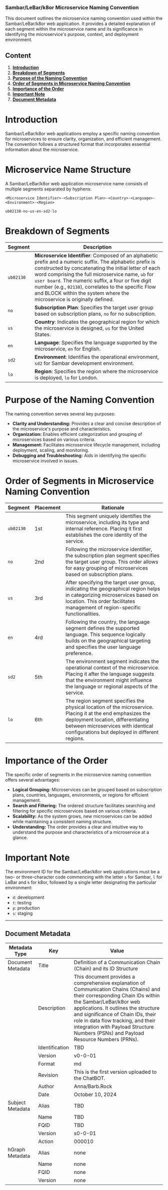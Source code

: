 ### Sambar/LeBar/k8or Microservice Naming Convention

This document outlines the microservice naming convention used within the Sambar/LeBar/k8or web application. It provides a detailed explanation of each segment within the microservice name and its significance in identifying the microservice's purpose, context, and deployment environment.

## Content

1. **[Introduction](#Introduction)**
1. **[Breakdown of Segments](#Breakdown-of-Segments)**
1. **[Purpose of the Naming Convention](#Purpose-of-the-Naming-Convention)**
1. **[Order of Segments in Microservice Naming Convention](#Order-of-Segments-in-Microservice-Naming-Convention)**
1. **[Importance of the Order](#Importance-of-the-Order)**
1. **[Important Note](#Important-Note)**
7. **[Document Metadata](#Document-Metadata)**

<h1 id="Introduction">Introduction</h1>

Sambar/LeBar/k8or web applications employ a specific naming convention for microservices to ensure clarity, organization, and efficient management. The convention follows a structured format that incorporates essential information about the microservice.

<h1 id="Microservice-Name-Structure">Microservice Name Structure</h1>

A Sambar/LeBar/k8or web application microservice name consists of multiple segments separated by hyphens:

```
<Microservice Identifier>-<Subscription Plan>-<Country>-<Language>-<Environment>-<Region>
```
```
ub02130-no-us-en-sd2-lo
```

<h1 id="Breakdown-of-Segments">Breakdown of Segments</h1>

| Segment    | Description                                                  |
| ---------- | ------------------------------------------------------------ |
| `ub02130` | **Microservice Identifier**: Composed of an alphabetic prefix and a numeric suffix. The alphabetic prefix is constructed by concatenating the initial letter of each word comprising the full microservice name, `ub` for `user board`. The numeric suffix, a four or five digit number (e.g., `02130`), correlates to the specific Flow and BLOCK within the system where the microservice is originally defined. |
| `no`     | **Subscription Plan**: Specifies the target user group based on subscription plans, `no` for no subscription. |
| `us`     | **Country**: Indicates the geographical region for which the microservice is designed, `us` for the United States. |
| `en`     | **Language**: Specifies the language supported by the microservice, `en` for English. |
| `sd2`    | **Environment**: Identifies the operational environment, `sd2` for Sambar development environment. |
| `lo`      | **Region**: Specifies the region where the microservice is deployed, `lo` for London. |

<h1 id="Purpose-of-the-Naming-Convention">Purpose of the Naming Convention</h1>

The naming convention serves several key purposes:

- **Clarity and Understanding:** Provides a clear and concise description of the microservice's purpose and characteristics.
- **Organization:** Enables efficient categorization and grouping of microservices based on various criteria.
- **Management:** Facilitates microservice lifecycle management, including deployment, scaling, and monitoring.
- **Debugging and Troubleshooting:** Aids in identifying the specific microservice involved in issues.

<h1 id="Order-of-Segments-in-Microservice-Naming-Convention">Order of Segments in Microservice Naming Convention</h1>

| Segment    | Placement | Rationale                                                    |
| ---------- | --------- | ------------------------------------------------------------ |
| `ub02130` | 1st       | This segment uniquely identifies the microservice, including its type and internal reference. Placing it first establishes the core identity of the service. |
| `no`     | 2nd       | Following the microservice identifier, the subscription plan segment specifies the target user group. This order allows for easy grouping of microservices based on subscription plans. |
| `us`     | 3rd       | After specifying the target user group, indicating the geographical region helps in categorizing microservices based on location. This order facilitates management of region-specific functionalities. |
| `en`     | 4rd       | Following the country, the language segment defines the supported language. This sequence logically builds on the geographical targeting and specifies the user language preference. |
| `sd2`    | 5th       | The environment segment indicates the operational context of the microservice. Placing it after the language suggests that the environment might influence the language or regional aspects of the service. |
| `lo`      | 6th       | The region segment specifies the physical location of the microservice. Placing it at the end emphasizes the deployment location, differentiating between microservices with identical configurations but deployed in different regions. |

<h1 id="Importance-of-the-Order">Importance of the Order</h1>

The specific order of segments in the microservice naming convention offers several advantages:

- **Logical Grouping:** Microservices can be grouped based on subscription plans, countries, languages, environments, or regions for efficient management.
- **Search and Filtering:** The ordered structure facilitates searching and filtering for specific microservices based on various criteria.
- **Scalability:** As the system grows, new microservices can be added while maintaining a consistent naming structure.
- **Understanding:** The order provides a clear and intuitive way to understand the purpose and characteristics of a microservice at a glance.

<h1 id="Important-Note">Important Note</h1>

The environment ID for the Sambar/LeBar/k8or web applications must be a two- or three-character code commencing with the letter `s` for Sambar, `l` for LeBar and `k` for k8or, followed by a single letter designating the particular environment:	

- `d`: development	
- `t`: testing	
- `p`: production
- `s`: staging

---

<h2 id="Document-Metadata-Naming-Convention">Document Metadata</h2>

| Metadata Type | Key | Value |
|---|---|---|
| Document Metadata | Title | Definition of a Communication Chain (Chain) and its ID Structure |
| | Description | This document provides a comprehensive explanation of Communication Chains (Chains) and their corresponding Chain IDs within the Sambar/LeBar/k8or web applications. It outlines the structure and significance of Chain IDs, their role in data flow tracking, and their integration with Payload Structure Numbers (PSNs) and Payload Resource Numbers (PRNs). |
| | Identification | TBD | |
| | Version | v0-0-01 | |
| | Format | md | |
| | Revision | This is the first version uploaded to the ChatBOT. |
| | Author | Anna/Barb.Rock |
| | Date | October 10, 2024 |
| Subject Metadata | Alias | TBD |
| |  Name | TBD |
| |  FQID | TBD |
| |  Version | s0-0-01 |
| |  Action | 000010 |
| hGraph Metadata | Alias | none |
| |  Name | none |
| |  FQID | none |
| |  Version | none |